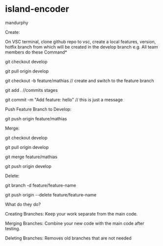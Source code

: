 # island-encoder
mandurphy

Create:

On VSC terminal, clone github repo to vsc, create a local features, version, hotfix branch from which will be created in the develop branch
e.g. All team members do these Command*

git checkout develop

git pull origin develop

git checkout -b feature/mathias // create and switch to the feature branch

git add . //commits stages

git commit -m "Add feature: hello" // this is just a message

Push Feature Branch to Develop:

git push origin feature/mathias


Merge:

git checkout develop

git pull origin develop

git merge feature/mathias

git push origin develop

Delete:

git branch -d feature/feature-name

git push origin --delete feature/feature-name

What do they do?

Creating Branches: Keep your work separate from the main code.

Merging Branches: Combine your new code with the main code after testing.

Deleting Branches: Removes old branches that are not needed



